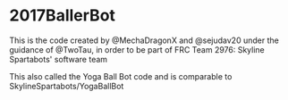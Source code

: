 # 2017BallerBot
This is the code created by @MechaDragonX and @sejudav20 under the guidance of @TwoTau, in order to be part of FRC Team 2976: Skyline Spartabots' software team

This also called the Yoga Ball Bot code and is comparable to SkylineSpartabots/YogaBallBot
